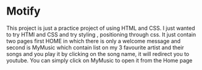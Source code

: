 # Motify
This project is just a practice project of using HTML and CSS.
I just wanted to try HTMl and CSS and try styling , positioning through css. 
It just contain two pages first HOME in which there is only a welcome message and second is MyMusic which contain list on my 3 favourite artist and their songs and you play it by clicking on the song name, it will redirect you to youtube.
You can simply click on MyMusic to open it from the Home page
